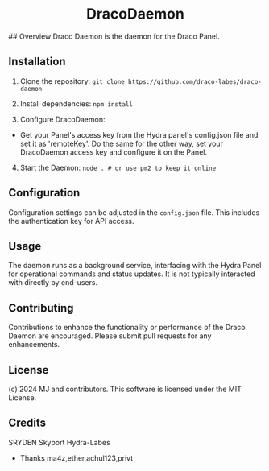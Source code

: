 
<h1 align="center">DracoDaemon</h1>
## Overview
Draco Daemon is the daemon for the Draco Panel.

## Installation
1. Clone the repository:
`git clone https://github.com/draco-labes/draco-daemon`

2. Install dependencies:
`npm install`

3. Configure DracoDaemon:
- Get your Panel's access key from the Hydra panel's config.json file and set it as 'remoteKey'. Do the same for the other way, set your DracoDaemon access key and configure it on the Panel.

4. Start the Daemon:
`node . # or use pm2 to keep it online`

## Configuration
Configuration settings can be adjusted in the `config.json` file. This includes the authentication key for API access.

## Usage
The daemon runs as a background service, interfacing with the Hydra Panel for operational commands and status updates. It is not typically interacted with directly by end-users.

## Contributing
Contributions to enhance the functionality or performance of the Draco Daemon are encouraged. Please submit pull requests for any enhancements.

## License
(c) 2024 MJ and contributors. This software is licensed under the MIT License.


## Credits
SRYDEN
Skyport
Hydra-Labes

- Thanks ma4z,ether,achul123,privt

